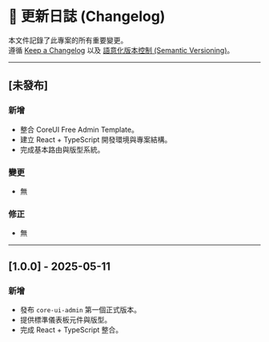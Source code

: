 
# 📓 更新日誌 (Changelog)

本文件記錄了此專案的所有重要變更。  
遵循 [Keep a Changelog](https://keepachangelog.com/zh-TW/1.0.0/) 以及 [語意化版本控制 (Semantic Versioning)](https://semver.org/lang/zh-TW/spec/v2.0.0.html)。

---

## [未發布]

### 新增
- 整合 CoreUI Free Admin Template。
- 建立 React + TypeScript 開發環境與專案結構。
- 完成基本路由與版型系統。

### 變更
- 無

### 修正
- 無

---

## [1.0.0] - 2025-05-11

### 新增
- 發布 `core-ui-admin` 第一個正式版本。
- 提供標準儀表板元件與版型。
- 完成 React + TypeScript 整合。
